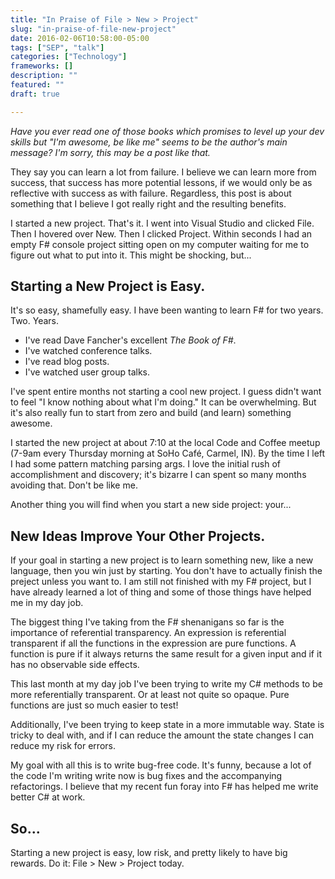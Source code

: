 ```yaml
---
title: "In Praise of File > New > Project"
slug: "in-praise-of-file-new-project"
date: 2016-02-06T10:58:00-05:00
tags: ["SEP", "talk"]
categories: ["Technology"]
frameworks: []
description: ""
featured: ""
draft: true

---
```


*Have you ever read one of those books which promises to level up your dev skills but "I'm awesome, be like me" seems to be the author's main message? I'm sorry, this may be a post like that.*

They say you can learn a lot from failure. I believe we can learn more from success, that success has more potential lessons, if we would only be as reflective with success as with failure. Regardless, this post is about something that I believe I got really right and the resulting benefits.

I started a new project. That's it. I went into Visual Studio and clicked File. Then I hovered over New. Then I clicked Project. Within seconds I had an empty F# console project sitting open on my computer waiting for me to figure out what to put into it. This might be shocking, but...

## Starting a New Project is Easy.

It's so easy, shamefully easy. I have been wanting to learn F# for two years. Two. Years.

 * I've read Dave Fancher's excellent *The Book of F#*. 
 * I've watched conference talks.
 * I've read blog posts. 
 * I've watched user group talks.

I've spent entire months not starting a cool new project. I guess didn't want to feel "I know nothing about what I'm doing." It can be overwhelming. But it's also really fun to start from zero and build (and learn) something awesome.

I started the new project at about 7:10 at the local Code and Coffee meetup (7-9am every Thursday morning at SoHo Café, Carmel, IN). By the time I left I had some pattern matching parsing args. I love the initial rush of accomplishment and discovery; it's bizarre I can spent so many months avoiding that. Don't be like me.

Another thing you will find when you start a new side project: your...

## New Ideas Improve Your Other Projects.

If your goal in starting a new project is to learn something new, like a new language, then you win just by starting. You don't have to actually finish the preject unless you want to. I am still not finished with my F# project, but I have already learned a lot of thing and some of those things have helped me in my day job.

The biggest thing I've taking from the F# shenanigans so far is the importance of referential transparency. An expression is referential transparent if all the functions in the expression are pure functions. A function is pure if it always returns the same result for a given input and if it has no observable side effects.

This last month at my day job I've been trying to write my C# methods to be more referentially transparent. Or at least not quite so opaque. Pure functions are just so much easier to test!

Additionally, I've been trying to keep state in a more immutable way. State is tricky to deal with, and if I can reduce the amount the state changes I can reduce my risk for errors.

My goal with all this is to write bug-free code. It's funny, because a lot of the code I'm writing write now is bug fixes and the accompanying refactorings. I believe that my recent fun foray into F# has helped me write better C# at work.

## So...

Starting a new project is easy, low risk, and pretty likely to have big rewards. Do it: File > New > Project today.

